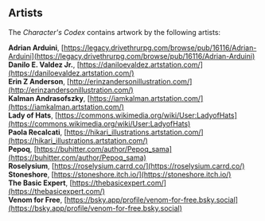 ## Artists

<!-- spell-checker:disable -->

The _Character's Codex_ contains artwork by the following artists:

**Adrian Arduini**, [https://legacy.drivethrurpg.com/browse/pub/16116/Adrian-Arduini](https://legacy.drivethrurpg.com/browse/pub/16116/Adrian-Arduini)
\
**Danilo E. Valdez Jr.**, [https://daniloevaldez.artstation.com/](https://daniloevaldez.artstation.com/)
\
**Erin Z Anderson**, [http://erinzandersonillustration.com/](http://erinzandersonillustration.com/)
\
**Kalman Andrasofszky**, [https://iamkalman.artstation.com/](https://iamkalman.artstation.com/)
\
**Lady of Hats**, [https://commons.wikimedia.org/wiki/User:LadyofHats](https://commons.wikimedia.org/wiki/User:LadyofHats)
\
**Paola Recalcati**, [https://hikari_illustrations.artstation.com/](https://hikari_illustrations.artstation.com/)
\
**Pepoq**, [https://buhitter.com/author/Pepoq_sama](https://buhitter.com/author/Pepoq_sama)
\
**Roselysium**, [https://roselysium.carrd.co/](https://roselysium.carrd.co/)
\
**Stoneshore**, [https://stoneshore.itch.io/](https://stoneshore.itch.io/)
\
**The Basic Expert**, [https://thebasicexpert.com/](https://thebasicexpert.com/)
\
**Venom for Free**, [https://bsky.app/profile/venom-for-free.bsky.social](https://bsky.app/profile/venom-for-free.bsky.social)

<!-- spell-checker:enable -->
